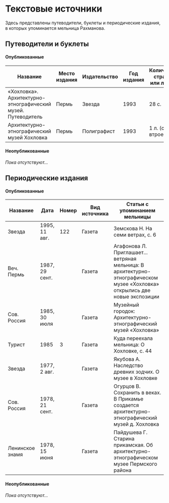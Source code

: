 # Текстовые источники

Здесь представлены путеводители, буклеты и периодические издания, в которых упоминается мельница Рахманова.

## Путеводители и буклеты

<!-- tabs:start -->

#### **Опубликованные**

<table>
    <thead>
        <tr>
            <th>Название</th>
            <th>Место издания</th>
            <th>Издательство</th>
            <th>Год издания</th>
            <th>Количество страниц или листов</th>
            <th>Вид источника</th>
        </tr>
    </thead>
    <tbody>
        <tr>
            <td>«Хохловка». Архитектурно-этнографический музей. Путеводитель</td>
            <td>Пермь</td>
            <td>Звезда</td>
            <td>1993</td>
            <td>28 с.</td>
            <td>путеводитель</td>
        </tr>
        <tr>
            <td>Архитектурно-этнографический музей Хохловка</td>
            <td>Пермь</td>
            <td>Полиграфист</td>
            <td>1993</td>
            <td>1 л. (слож. втрое)</td>
            <td>буклет</td>
        </tr>
    </tbody>
</table>

#### **Неопубликованные**

_Пока отсутствуют..._

<!-- tabs:end -->

## Периодические издания

<!-- tabs:start -->

#### **Опубликованные**

<table>
    <thead>
        <tr>
            <th>Название</th>
            <th>Дата</th>
            <th>Номер</th>
            <th>Вид источника</th>
            <th>Статьи с упоминанием мельницы</th>
        </tr>
    </thead>
    <tbody>
        <tr>
            <td>Звезда</td>
            <td>1995, 11 авг.</td>
            <td>122</td>
            <td>Газета</td>
            <td>Земскова Н. На семи ветрах, с. 6</td>
        </tr>
        <tr>
            <td>Веч. Пермь</td>
            <td>1987, 29 сент.</td>
            <td></td>
            <td>Газета</td>
            <td>Агафонова Л. Приглашает... ветряная мельница: В архитектурно-этнографическом музее «Хохловка» открылись две новые экспозиции</td>
        </tr>
        <tr>
            <td>Сов. Россия</td>
            <td>1985, 30 июля</td>
            <td></td>
            <td>Газета</td>
            <td>Музейный городок: Архитектурно-этнографический музей «Хохловка»</td>
        </tr>
        <tr>
            <td>Турист</td>
            <td>1985</td>
            <td>3</td>
            <td>Газета</td>
            <td>Куда переехала мельница: О Хохловке, с. 44</td>
        </tr>
        <tr>
            <td>Звезда</td>
            <td>1977, 2 авг.</td>
            <td></td>
            <td>Газета</td>
            <td>Якубова А. Наследство древних зодчих. О музее в Хохловке</td>
        </tr>
        <tr>
            <td>Сов. Россия</td>
            <td>1978, 21 сент.</td>
            <td></td>
            <td>Газета</td>
            <td>Огурцов В. Сохранить в веках. В Прикамье создается архитектурно-этнографический музей д. Хохловка</td>
        </tr>
        <tr>
            <td>Ленинское знамя</td>
            <td>1978, 15 июня</td>
            <td></td>
            <td>Газета</td>
            <td>Пайдушева Г. Старина прикамская. Об архитектурно-этнографическом музее Пермского района</td>
        </tr>
    </tbody>
</table>

#### **Неопубликованные**

_Пока отсутствуют..._

<!-- tabs:end -->
